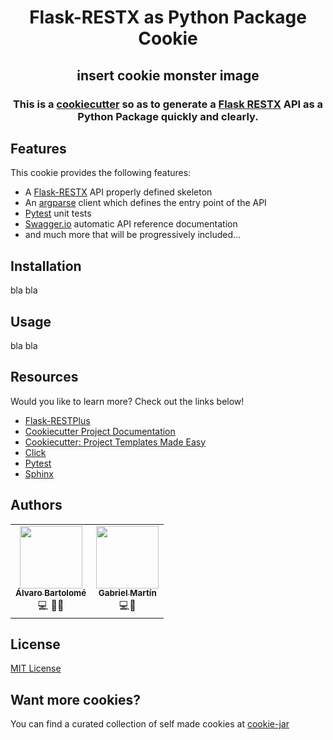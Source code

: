 <div align="center">

# Flask-RESTX as Python Package Cookie

## insert cookie monster image

### This is a [cookiecutter](https://cookiecutter.readthedocs.io/en/latest/) so as to generate a [Flask RESTX](https://github.com/python-restx/flask-restx) API as a Python Package quickly and clearly.

</div>

## Features

This cookie provides the following features:

* A [Flask-RESTX](https://github.com/python-restx/flask-restx) API properly defined skeleton
* An [argparse](https://docs.python.org/3/library/argparse.html) client which defines the entry point of the API
* [Pytest](https://docs.pytest.org/en/latest/) unit tests
* [Swagger.io](https://swagger.io/) automatic API reference documentation
* and much more that will be progressively included...

## Installation

bla bla

## Usage

bla bla

## Resources

Would you like to learn more?  Check out the links below!

* [Flask-RESTPlus](https://flask-restplus.readthedocs.io/en/stable/)
* [Cookiecutter Project Documentation](https://cookiecutter.readthedocs.io/en/latest/)
* [Cookiecutter: Project Templates Made Easy](https://www.pydanny.com/cookie-project-templates-made-easy.html)
* [Click](http://click.pocoo.org/5/)
* [Pytest](https://docs.pytest.org/en/latest/)
* [Sphinx](http://www.sphinx-doc.org/en/master/usage/quickstart.html)

## Authors

<table>
  <tr>
    <td align="center"><a href="https://github.com/alvarobartt"><img src="https://avatars3.githubusercontent.com/u/36760800?s=460&v=4" width="100px;" alt=""/><br/><sub><b>Álvaro Bartolomé</b></sub></a><br/><a title="Code">💻</a> <a title="Documentation">📖</a><a title="Ideas, Planning, & Feedback">🤔</a></td>
    <td align="center"><a href="https://github.com/gabrielmbmb"><img src="https://avatars2.githubusercontent.com/u/29572918?s=460&v=4" width="100px;" alt=""/><br/><sub><b>Gabriel Martín</b></sub></a><br/><a title="Code">💻</a><a title="Ideas, Planning, & Feedback">🤔</a></td>
  </tr>
</table>

## License

[MIT License](https://choosealicense.com/licenses/mit/)

## Want more cookies?

You can find a curated collection of self made cookies at [cookie-jar](https://github.com/alvarobartt/cookie-jar)
